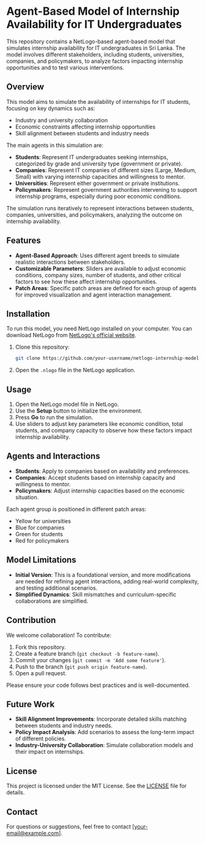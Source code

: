 # Agent-Based Model of Internship Availability for IT Undergraduates

This repository contains a NetLogo-based agent-based model that simulates internship availability for IT undergraduates in Sri Lanka. The model involves different stakeholders, including students, universities, companies, and policymakers, to analyze factors impacting internship opportunities and to test various interventions.

## Overview

This model aims to simulate the availability of internships for IT students, focusing on key dynamics such as:

- Industry and university collaboration
- Economic constraints affecting internship opportunities
- Skill alignment between students and industry needs

The main agents in this simulation are:

- **Students**: Represent IT undergraduates seeking internships, categorized by grade and university type (government or private).
- **Companies**: Represent IT companies of different sizes (Large, Medium, Small) with varying internship capacities and willingness to mentor.
- **Universities**: Represent either government or private institutions.
- **Policymakers**: Represent government authorities intervening to support internship programs, especially during poor economic conditions.

The simulation runs iteratively to represent interactions between students, companies, universities, and policymakers, analyzing the outcome on internship availability.

## Features

- **Agent-Based Approach**: Uses different agent breeds to simulate realistic interactions between stakeholders.
- **Customizable Parameters**: Sliders are available to adjust economic conditions, company sizes, number of students, and other critical factors to see how these affect internship opportunities.
- **Patch Areas**: Specific patch areas are defined for each group of agents for improved visualization and agent interaction management.

## Installation

To run this model, you need NetLogo installed on your computer. You can download NetLogo from [NetLogo's official website](https://ccl.northwestern.edu/netlogo/).

1. Clone this repository:
   ```sh
   git clone https://github.com/your-username/netlogo-internship-model.git
   ```
2. Open the `.nlogo` file in the NetLogo application.

## Usage

1. Open the NetLogo model file in NetLogo.
2. Use the **Setup** button to initialize the environment.
3. Press **Go** to run the simulation.
4. Use sliders to adjust key parameters like economic condition, total students, and company capacity to observe how these factors impact internship availability.

## Agents and Interactions

- **Students**: Apply to companies based on availability and preferences.
- **Companies**: Accept students based on internship capacity and willingness to mentor.
- **Policymakers**: Adjust internship capacities based on the economic situation.

Each agent group is positioned in different patch areas:

- Yellow for universities
- Blue for companies
- Green for students
- Red for policymakers

## Model Limitations

- **Initial Version**: This is a foundational version, and more modifications are needed for refining agent interactions, adding real-world complexity, and testing additional scenarios.
- **Simplified Dynamics**: Skill mismatches and curriculum-specific collaborations are simplified.

## Contribution

We welcome collaboration! To contribute:

1. Fork this repository.
2. Create a feature branch (`git checkout -b feature-name`).
3. Commit your changes (`git commit -m 'Add some feature'`).
4. Push to the branch (`git push origin feature-name`).
5. Open a pull request.

Please ensure your code follows best practices and is well-documented.

## Future Work

- **Skill Alignment Improvements**: Incorporate detailed skills matching between students and industry needs.
- **Policy Impact Analysis**: Add scenarios to assess the long-term impact of different policies.
- **Industry-University Collaboration**: Simulate collaboration models and their impact on internships.

## License

This project is licensed under the MIT License. See the [LICENSE](LICENSE) file for details.

## Contact

For questions or suggestions, feel free to contact [[your-email@example.com](mailto:your-email@example.com)].
